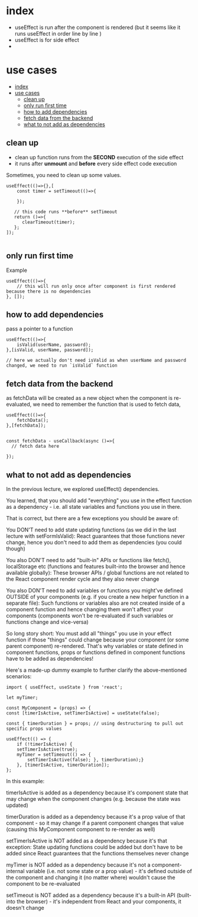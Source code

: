 # index

- useEffect is run after the component is rendered (but it seems like it runs useEffect in order line by line )
- useEffect is for side effect
-

# use cases

- [index](#index)
- [use cases](#use-cases)
  - [clean up](#clean-up)
  - [only run first time](#only-run-first-time)
  - [how to add dependencies](#how-to-add-dependencies)
  - [fetch data from the backend](#fetch-data-from-the-backend)
  - [what to not add as dependencies](#what-to-not-add-as-dependencies)

## clean up

- clean up function runs from the **SECOND** execution of the side effect
- it runs after **unmount** and **before** every side effect code execution

Sometimes, you need to clean up some values.

```
useEffect(()=>{},[
    const timer = setTimeout(()=>{

    });

   // this code runs **before** setTimeout
   return ()=>{
      clearTimeout(timer);
   };
]);


```

## only run first time

Example

```
useEffect(()=>{
    // this will run only once after component is first rendered because there is no dependencies
}, []);

```

## how to add dependencies

pass a pointer to a function

```
useEffect(()=>{
    isValid(userName, password);
},[isValid, userName, password]);

// here we actually don't need isValid as when userName and password changed, we need to run `isValid` function

```

## fetch data from the backend

as fetchData will be created as a new object when the component is re-evaluated, we need to remember the function that is used to fetch data, 

```
useEffect(()=>{
    fetchData();
},[fetchData]);


const fetchData - useCallback(async ()=>{
  // fetch data here

});
```


## what to not add as dependencies

In the previous lecture, we explored useEffect() dependencies.

You learned, that you should add "everything" you use in the effect function as a dependency - i.e. all state variables and functions you use in there.

That is correct, but there are a few exceptions you should be aware of:

You DON'T need to add state updating functions (as we did in the last lecture with setFormIsValid): React guarantees that those functions never change, hence you don't need to add them as dependencies (you could though)

You also DON'T need to add "built-in" APIs or functions like fetch(), localStorage etc (functions and features built-into the browser and hence available globally): These browser APIs / global functions are not related to the React component render cycle and they also never change

You also DON'T need to add variables or functions you might've defined OUTSIDE of your components (e.g. if you create a new helper function in a separate file): Such functions or variables also are not created inside of a component function and hence changing them won't affect your components (components won't be re-evaluated if such variables or functions change and vice-versa)

So long story short: You must add all "things" you use in your effect function if those "things" could change because your component (or some parent component) re-rendered. That's why variables or state defined in component functions, props or functions defined in component functions have to be added as dependencies!

Here's a made-up dummy example to further clarify the above-mentioned scenarios:

```
import { useEffect, useState } from 'react';

let myTimer;

const MyComponent = (props) => {
const [timerIsActive, setTimerIsActive] = useState(false);

const { timerDuration } = props; // using destructuring to pull out specific props values

useEffect(() => {
    if (!timerIsActive) {
    setTimerIsActive(true);
    myTimer = setTimeout(() => {
        setTimerIsActive(false); }, timerDuration);}
    }, [timerIsActive, timerDuration]);
};
```

In this example:

timerIsActive is added as a dependency because it's component state that may change when the component changes (e.g. because the state was updated)

timerDuration is added as a dependency because it's a prop value of that component - so it may change if a parent component changes that value (causing this MyComponent component to re-render as well)

setTimerIsActive is NOT added as a dependency because it's that exception: State updating functions could be added but don't have to be added since React guarantees that the functions themselves never change

myTimer is NOT added as a dependency because it's not a component-internal variable (i.e. not some state or a prop value) - it's defined outside of the component and changing it (no matter where) wouldn't cause the component to be re-evaluated

setTimeout is NOT added as a dependency because it's a built-in API (built-into the browser) - it's independent from React and your components, it doesn't change
